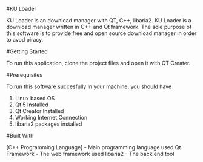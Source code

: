 #KU Loader

KU Loader is an download manager with QT, C++, libaria2. KU Loader is a download manager written in C++ and Qt framework. The sole purpose of this software is to provide free and open source download manager in order to avod piracy.


#Getting Started

To run this application, clone the project files and open it with QT Creater.


#Prerequisites

To run this software succesfully in your machine, you should have

1. Linux based OS
2. Qt 5 Installed
3. Qt Creator Installed
4. Working Internet Connection
5. libaria2 packages installed


#Built With

[C++ Programming Language] - Main programming language used
Qt Framework - The web framework used
libaria2 - The back end tool
